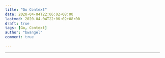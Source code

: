 ```yaml
---
title: "Go Context"
date: 2020-04-04T22:06:02+08:00
lastmod: 2020-04-04T22:06:02+08:00
draft: true
tags: [Go, Context]
author: "bwangel"
comment: true

---
```


<!--more-->
---
